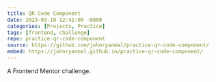```yaml
---
title: QR Code Component
date: 2023-03-18 12:41:00 -0800
categories: [Projects, Practice]
tags: [frontend, challenge]
repo: practice-qr-code-component
source: https://github.com/johnryanmal/practice-qr-code-component/
embed: https://johnryanmal.github.io/practice-qr-code-component/
---
```

A Frontend Mentor challenge.
